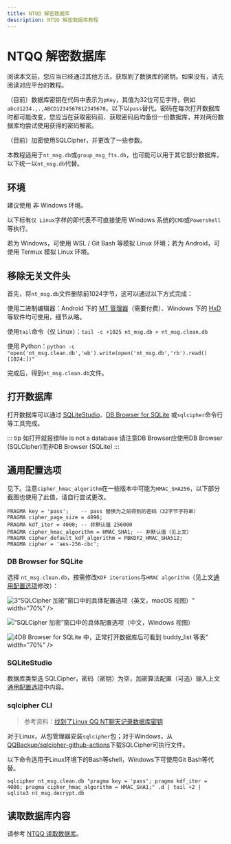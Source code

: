 ```yaml
---
title: NTQQ 解密数据库
description: NTQQ 解密数据库教程
---
```


# NTQQ 解密数据库
阅读本文前，您应当已经通过其他方法，获取到了数据库的密钥。如果没有，请先阅读对应平台的教程。

（目前）数据库密钥在代码中表示为`pKey`，其值为32位可见字符，例如`abcd1234.,.,ABCD1234567812345678`，以下以`pass`替代。密码在每次打开数据库时都可能改变，您应当在获取密码前、获取密码后均备份一份数据库，并对两份数据库均尝试使用获得的密码解密。

（目前）加密使用SQLCipher，并更改了一些参数。

本教程适用于`nt_msg.db`或`group_msg_fts.db`，也可能可以用于其它部分数据库，以下统一以`nt_msg.db`代替。

## 环境

建议使用 非 Windows 环境。

以下标有`仅 Linux`字样的即代表不可直接使用 Windows 系统的`CMD`或`Powershell`等执行。

若为 Windows，可使用 WSL / Git Bash 等模拟 Linux 环境；若为 Android，可使用 Termux 模拟 Linux 环境。

## 移除无关文件头

首先，将`nt_msg.db`文件删除前1024字节，这可以通过以下方式完成：

使用二进制编辑器：Android 下的 [MT 管理器](https://d.binmt.cc/)（需要付费）、Windows 下的 [HxD](https://mh-nexus.de/en/hxd/) 等软件均可使用，细节从略。

使用`tail`命令（仅 Linux）：`tail -c +1025 nt_msg.db > nt_msg.clean.db`

使用 Python：`python -c "open('nt_msg.clean.db','wb').write(open('nt_msg.db','rb').read()[1024:])"`

完成后，得到`nt_msg.clean.db`文件。

## 打开数据库

打开数据库可以通过 [SQLiteStudio](https://sqlitestudio.pl/)、[DB Browser for SQLite](https://sqlitebrowser.org/) 或`sqlcipher`命令行 等工具完成。

::: tip 如打开就报错file is not a database
请注意DB Browser应使用DB Browser (SQLCipher)而非DB Browser (SQLite)
:::
## 通用配置选项

见下。注意`cipher_hmac_algorithm`在一些版本中可能为`HMAC_SHA256`，以下部分截图也使用了此值，请自行尝试更改。

```shell
PRAGMA key = 'pass';    -- pass 替换为之前得到的密码（32字节字符串）
PRAGMA cipher_page_size = 4096;
PRAGMA kdf_iter = 4000; -- 非默认值 256000
PRAGMA cipher_hmac_algorithm = HMAC_SHA1; -- 非默认值（见上文）
PRAGMA cipher_default_kdf_algorithm = PBKDF2_HMAC_SHA512;
PRAGMA cipher = 'aes-256-cbc';
```

### DB Browser for SQLite

选择 `nt_msg.clean.db`，按需修改`KDF iterations`与`HMAC algorithm`（见上文[通用配置选项](#通用配置选项)修改）：

![3](/img/image-mac-sqlcipher-conf.webp)“SQLCipher 加密”窗口中的具体配置选项（英文，macOS 视图）" width="70%" />

![“SQLCipher 加密”窗口中的具体配置选项（中文，Windows 视图）](/img/image-win-sqlcipher-conf.webp)

![4](/img/image-mac-6.webp)DB Browser for SQLite 中，正常打开数据库后可看到 buddy_list 等表" width="70%" />

### SQLiteStudio

数据库类型选 SQLCipher，密码（密钥）为空，加密算法配置（可选）输入上文[通用配置选项](#通用配置选项)中内容。

### sqlcipher CLI

> 参考资料：[找到了Linux QQ NT聊天记录数据库密钥](https://gist.github.com/bczhc/c0f29920d4e9d0cc6d2c49f7f2fb3a78)

对于Linux，从包管理器安装`sqlcipher`包；对于Windows，从[QQBackup/sqlcipher-github-actions](https://github.com/QQBackup/sqlcipher-github-actions/releases/tag/latest)下载SQLCipher可执行文件。

以下命令适用于Linux环境下的Bash等shell，Windows下可使用Git Bash等代替。

`sqlcipher nt_msg.clean.db "pragma key = 'pass'; pragma kdf_iter = 4000; pragma cipher_hmac_algorithm = HMAC_SHA1;" .d | tail +2 | sqlite3 nt_msg.decrypt.db`

## 读取数据库内容

请参考 [NTQQ 读取数据库](/view/)。

